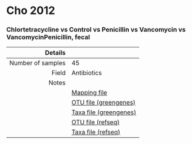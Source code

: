 # Cho 2012

### Chlortetracycline vs Control vs Penicillin vs Vancomycin vs VancomycinPenicillin, fecal


| Details        |             |
| -------------: |-------------|
| Number of samples | 45
| Field | Antibiotics
| Notes | 
| | [Mapping file](https://www.dropbox.com/s/8i00dlal7678r6d/mapping-cecal.txt?dl=0)
| | [OTU file (greengenes)](https://www.dropbox.com/s/p9h4wcys5m3ldju/otutable.txt?dl=0)
| | [Taxa file (greengenes)](https://www.dropbox.com/s/p9h4wcys5m3ldju/otutable.txt?dl=0)
| | [OTU file (refseq)](https://www.dropbox.com/s/p9h4wcys5m3ldju/otutable.txt?dl=0)
| | [Taxa file (refseq)](https://www.dropbox.com/s/p9h4wcys5m3ldju/otutable.txt?dl=0)